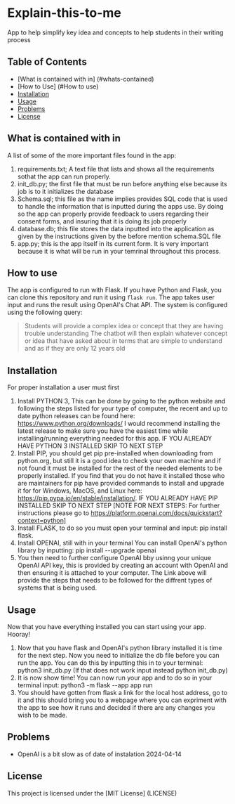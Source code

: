 # Explain-this-to-me
App to help simplify key idea and concepts to help students in their writing process
## Table of Contents
- [What is contained with in] (#whats-contained)
- [How to Use] (#How to use)
- [Installation](#installation)
- [Usage](#usage)
- [Problems](#Problems)
- [License](#license)

## What is contained with in
A list of some of the more important files found in the app:
1. requirements.txt; A text file that lists and shows all the requirements sothat the app can run properly.
2. init_db.py; the first file that must be run before anything else because its job is to it initializes the database
3. Schema.sql; this file as the name implies provides SQL code that is used to handle the information that is inputted during the apps use. By doing so the app can properly provide feedback to users regarding their consent forms, and insuring that it is doing its job properly 
4. database.db; this file stores the data inputted into the application as given by the instructions given by the before mention schema.SQL file
5. app.py; this is the app itself in its current form. It is very important because it is what will be run in your temrinal throughout this process.
## How to use
The app is configured to run with Flask. If you have Python and Flask, you can clone this repository and run it using `flask run`.
The app takes user input and runs the result using OpenAI's Chat API. The system is configured using the following query:
> Students will provide a complex idea or concept that they are having trouble understanding
>   The chatbot will then explain whatever concept or idea that have asked about in terms that are simple to understand and as if they are only 12 years old
## Installation
For proper installation a user must first 
1. Install PYTHON 3,  This can be done by going to the python website and following the steps listed for your type of computer, the recent and up to date python releases can be found here: https://www.python.org/downloads/ I would recommend installing the latest release to make sure you have the easiest time while installing/running everything needed for this app. IF YOU ALREADY HAVE PYTHON 3 INSTALLED SKIP TO NEXT STEP
2. Install PIP, you should get pip pre-installed when downloading from python.org, but still it is a good idea to check your own machine and if not found it must be installed for the rest of the needed elements to be properly installed. If you find that you do not have it installed those who are  maintainers for pip have provided commands to install and upgrade it for for Windows, MacOS, and Linux here: https://pip.pypa.io/en/stable/installation/. IF YOU ALREADY HAVE PIP INSTALLED SKIP TO NEXT STEP
[NOTE FOR NEXT STEPS: For further instructions please go to https://platform.openai.com/docs/quickstart?context=python]
3. Install FLASK, to do so you must open your terminal and input:
pip install flask. 
4. Install OPENAI, still with in your terminal You can install OpenAI's python library by inputting: 
pip install --upgrade openai 
5. You then need to further configure OpenAI bby usinng your unique OpenAI API key, this is provided by creating an account with OpenAI and then ensuring it is attached to your computer. The Link above will provide the steps that needs to be followed for the diffrent types of systems that is being used.
## Usage
Now that you have everything installed you can start using your app. Hooray!
1. Now that you have flask and OpenAI's python library installed it is time for the next step. Now you need to initialize the db file before you can run the app. You can do this by inputting this in to your terminal: 
python3 init_db.py (If that does not work input instead python init_db.py)
2. It is now show time! You can now run your app and to do so in your terminal input: 
python3 -m flask --app app run
3. You should have gotten from flask a link for the local host address, go to it and this should bring you to a webpage where you can expriment with the app to see how it runs and decided if there are any changes you wish to be made.
## Problems
- OpenAI is a bit slow as of date of instalation 2024-04-14
## License
This project is licensed under the [MIT License] (LICENSE) 
